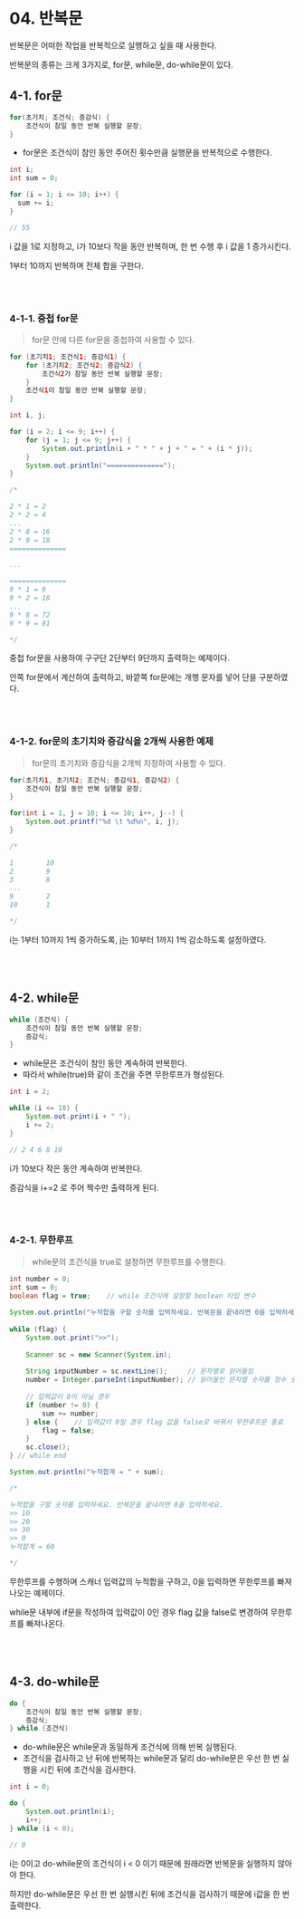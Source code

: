 # 04. 반복문

반복문은 어떠한 작업을 반복적으로 실행하고 싶을 때 사용한다.

반복문의 종류는 크게 3가지로, for문, while문, do-while문이 있다.


## 4-1. for문

```java
for(초기치; 조건식; 증감식) {
    조건식이 참일 동안 반복 실행할 문장;
}
```
- for문은 조건식이 참인 동안 주어진 횟수만큼 실행문을 반복적으로 수행한다.

```java
int i;
int sum = 0;

for (i = 1; i <= 10; i++) {
  sum += i;
}

// 55
```
i 값을 1로 지정하고, i가 10보다 작을 동안 반복하며, 한 번 수행 후 i 값을 1 증가시킨다.

1부터 10까지 반복하며 전체 합을 구한다.

<br/><br/>

### 4-1-1. 중첩 for문
> for문 안에 다른 for문을 중첩하여 사용할 수 있다.

```java
for (초기치1; 조건식1; 증감식1) {
    for (초기치2; 조건식2; 증감식2) {
        조건식2가 참일 동안 반복 실행할 문장;
    }
    조건식1이 참일 동안 반복 실행할 문장;
}
```

```java
int i, j;

for (i = 2; i <= 9; i++) {
    for (j = 1; j <= 9; j++) {
        System.out.println(i + " * " + j + " = " + (i * j));
    }
    System.out.println("==============");
}

/*

2 * 1 = 2
2 * 2 = 4
...
2 * 8 = 16
2 * 9 = 18
==============

...

==============
9 * 1 = 9
9 * 2 = 18
...
9 * 8 = 72
9 * 9 = 81

*/
```

중첩 for문을 사용하여 구구단 2단부터 9단까지 출력하는 예제이다.

안쪽 for문에서 계산하여 출력하고, 바깥쪽 for문에는 개행 문자를 넣어 단을 구분하였다.

<br/><br/>

### 4-1-2. for문의 초기치와 증감식을 2개씩 사용한 예제
> for문의 초기치와 증감식을 2개씩 지정하여 사용할 수 있다.

```java
for(초기치1, 초기치2; 조건식; 증감식1, 증감식2) {
    조건식이 참일 동안 반복 실행할 문장;
}
```

```java
for(int i = 1, j = 10; i <= 10; i++, j--) {
    System.out.printf("%d \t %d%n", i, j);
}

/*

1        10
2        9
3        8
...
9        2
10       1

*/
```

i는 1부터 10까지 1씩 증가하도록, j는 10부터 1까지 1씩 감소하도록 설정하였다.

<br/><br/>

## 4-2. while문

```java
while (조건식) {
    조건식이 참일 동안 반복 실행할 문장;
    증감식;
}
```

- while문은 조건식이 참인 동안 계속하여 반복한다.
- 따라서 while(true)와 같이 조건을 주면 무한루프가 형성된다.

```java
int i = 2;

while (i <= 10) {
    System.out.print(i + " ");
    i += 2;
}

// 2 4 6 8 10
```

i가 10보다 작은 동안 계속하여 반복한다.

증감식을 i+=2 로 주어 짝수만 출력하게 된다.

<br/><br/>

### 4-2-1. 무한루프
> while문의 조건식을 true로 설정하면 무한루프를 수행한다.

```java
int number = 0;
int sum = 0;
boolean flag = true;	// while 조건식에 설정할 boolean 타입 변수
	
System.out.println("누적합을 구할 숫자를 입력하세요. 반복문을 끝내려면 0을 입력하세요.");
		
while (flag) {
    System.out.print(">>");
			
    Scanner sc = new Scanner(System.in);
			
    String inputNumber = sc.nextLine();		// 문자열로 읽어들임
    number = Integer.parseInt(inputNumber);	// 읽어들인 문자열 숫자를 정수 숫자로 변환
			
    // 입력값이 0이 아닐 경우
    if (number != 0) {
        sum += number;
    } else {	// 입력값이 0일 경우 flag 값을 false로 바꿔서 무한루프문 종료
        flag = false;
    }
    sc.close();
} // while end

System.out.println("누적합계 = " + sum);

/*

누적합을 구할 숫자를 입력하세요. 반복문을 끝내려면 0을 입력하세요.
>> 10
>> 20
>> 30
>> 0
누적합계 = 60

*/

```
무한루프를 수행하며 스캐너 입력값의 누적합을 구하고, 0을 입력하면 무한루프를 빠져나오는 예제이다.

while문 내부에 if문을 작성하여 입력값이 0인 경우 flag 값을 false로 변경하여 무한루프를 빠져나온다.

<br/><br/>

## 4-3. do-while문

```java
do {
    조건식이 참일 동안 반복 실행할 문장;
    증감식;
} while (조건식)
```

- do-while문은 while문과 동일하게 조건식에 의해 반복 실행된다.
- 조건식을 검사하고 난 뒤에 반복하는 while문과 달리 do-while문은 우선 한 번 실행을 시킨 뒤에 조건식을 검사한다.

```java
int i = 0;

do {
    System.out.println(i);
    i++;
} while (i < 0);

// 0
```
i는 0이고 do-while문의 조건식이 i < 0 이기 때문에 원래라면 반복문을 실행하지 않아야 한다.

하지만 do-while문은 우선 한 번 실행시킨 뒤에 조건식을 검사하기 때문에 i값을 한 번 출력한다.
